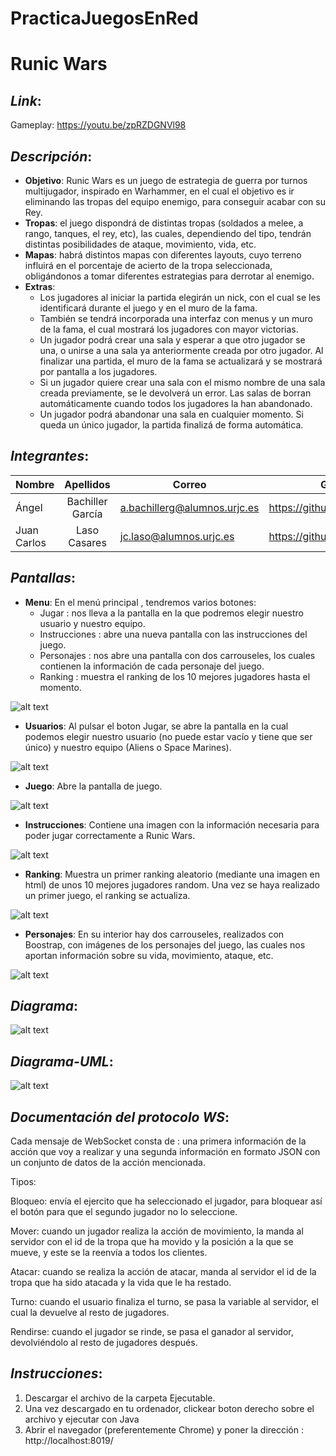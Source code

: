# PracticaJuegosEnRed
# Runic Wars

## _Link_:
Gameplay: https://youtu.be/zpRZDGNVl98

## _Descripción_:
 + **Objetivo**: Runic Wars es un juego de estrategia de guerra por turnos multijugador, inspirado en Warhammer, en el cual el objetivo es ir eliminando las tropas del equipo enemigo, para conseguir acabar con su Rey.
 + **Tropas**: el juego dispondrá de distintas tropas (soldados a melee, a rango, tanques, el rey, etc), las cuales, dependiendo del tipo, tendrán distintas posibilidades de ataque, movimiento, vida, etc. 
 + **Mapas**: habrá distintos mapas con diferentes layouts, cuyo terreno influirá en el porcentaje de acierto de la tropa seleccionada, obligándonos a tomar diferentes estrategias para derrotar al enemigo.
 + **Extras**:
   * Los jugadores al iniciar la partida elegirán un nick, con el cual se les identificará durante el juego y en el muro de la fama.
   * También se tendrá incorporada una interfaz con menus y un muro de la fama, el cual mostrará los jugadores con mayor victorias. 
   * Un jugador podrá crear una sala y esperar a que otro jugador se una, o unirse a una sala ya anteriormente creada por otro jugador. Al finalizar una partida, el muro de la fama se actualizará y se mostrará por pantalla a los jugadores.
   * Si un jugador quiere crear una sala con el mismo nombre de una sala creada previamente, se le devolverá un error. Las salas de borran automáticamente cuando todos los jugadores la han abandonado.
   * Un jugador podrá abandonar una sala en cualquier momento. Si queda un único jugador, la partida finalizá de forma automática.
 
## _Integrantes_:
  
| Nombre        | Apellidos       | Correo                       |              GitHub        |
| ------------- |:---------------:| ---------------------------- |--------------------------- |
| Ángel         |Bachiller García | a.bachillerg@alumnos.urjc.es |https://github.com/AngeelBG |
| Juan Carlos   |Laso Casares     | jc.laso@alumnos.urjc.es      |https://github.com/Juankr95 |

## _Pantallas_:

 + **Menu**: En el menú principal , tendremos varios botones:
   - Jugar :  nos lleva a la pantalla en la que podremos elegir nuestro usuario y nuestro equipo.
   - Instrucciones : abre una nueva pantalla con las instrucciones del juego.
   - Personajes : nos abre una pantalla con dos carrouseles, los cuales contienen la información de cada personaje del juego.
   - Ranking : muestra el ranking de los 10 mejores jugadores hasta el momento.
   
 ![alt text](https://github.com/AngeelBG/PracticaJuegosEnRed/blob/master/Pantallazos/Menu.PNG)
 
  + **Usuarios**: Al pulsar el boton Jugar, se abre la pantalla en la cual podemos elegir nuestro usuario (no puede estar vacío y tiene que ser único) y nuestro equipo (Aliens o Space Marines).
  
  ![alt text](https://github.com/AngeelBG/PracticaJuegosEnRed/blob/master/Pantallazos/Usuarios.PNG)
  
  + **Juego**: Abre la pantalla de juego.
  
  ![alt text](https://github.com/AngeelBG/PracticaJuegosEnRed/blob/master/Pantallazos/Juego.PNG)
  
  + **Instrucciones**: Contiene una imagen con la información necesaria para poder jugar correctamente a Runic Wars.
  
  ![alt text](https://github.com/AngeelBG/PracticaJuegosEnRed/blob/master/Pantallazos/Instrucciones.PNG)
  
  + **Ranking**: Muestra un primer ranking aleatorio (mediante una imagen en html) de unos 10 mejores jugadores random. Una vez se haya realizado un primer juego, el ranking se actualiza.
  
  ![alt text](https://github.com/AngeelBG/PracticaJuegosEnRed/blob/master/Pantallazos/Ranking.PNG)
  
  + **Personajes**: En su interior hay dos carrouseles, realizados con Boostrap, con imágenes de los personajes del juego, las cuales nos aportan información sobre su vida, movimiento, ataque, etc.
  
  ![alt text](https://github.com/AngeelBG/PracticaJuegosEnRed/blob/master/Pantallazos/Personajes.PNG)
  
## _Diagrama_:

  ![alt text](https://github.com/AngeelBG/PracticaJuegosEnRed/blob/master/Pantallazos/Diagrama.png)
  
## _Diagrama-UML_:
  
  ![alt text](https://github.com/AngeelBG/PracticaJuegosEnRed/blob/master/Pantallazos/UML-RunicWars.JPG)
  
## _Documentación del protocolo WS_:
  
  Cada mensaje de WebSocket consta de : una primera información de la acción que voy a realizar y una segunda información en formato JSON con un conjunto de datos de la acción mencionada.
  
Tipos:

Bloqueo: envía el ejercito que ha seleccionado el jugador, para bloquear así el botón para que el segundo jugador no lo seleccione.

Mover: cuando un jugador realiza la acción de movimiento, la manda al servidor con el id de la tropa que ha movido y la posición a la que se mueve, y este se la reenvía a todos los clientes.

Atacar: cuando se realiza la acción de atacar, manda al servidor el id de la tropa que ha sido atacada y la vida que le ha restado.

Turno: cuando el usuario finaliza el turno, se pasa la variable al servidor, el cual la devuelve al resto de jugadores.

Rendirse: cuando el jugador se rinde, se pasa el ganador al servidor, devolviéndolo al resto de jugadores después.

  
## _Instrucciones_:
1. Descargar el archivo de la carpeta Ejecutable.
2. Una vez descargado en tu ordenador, clickear boton derecho sobre el archivo y ejecutar con Java
3. Abrir el navegador (preferentemente Chrome) y poner la dirección : http://localhost:8019/
